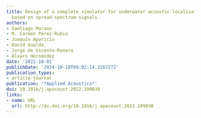 ```yaml
---
title: Design of a complete simulator for underwater acoustic localization systems
  based on spread-spectrum signals
authors:
- Santiago Murano
- M. Carmen Pérez-Rubio
- Joaquín Aparicio
- David Gualda
- Jorge de Vicente-Ranera
- Álvaro Hernández
date: '2022-10-01'
publishDate: '2024-10-18T09:02:14.326727Z'
publication_types:
- article-journal
publication: '*Applied Acoustics*'
doi: 10.1016/j.apacoust.2022.109030
links:
- name: URL
  url: http://dx.doi.org/10.1016/j.apacoust.2022.109030
---
```


